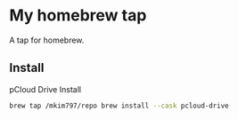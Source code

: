 # My homebrew tap

A tap for homebrew.

## Install

pCloud Drive Install
```bash
brew tap /mkim797/repo brew install --cask pcloud-drive
```
